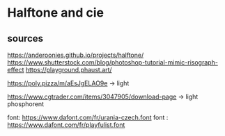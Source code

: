 # Halftone and cie

## sources
https://anderoonies.github.io/projects/halftone/
https://www.shutterstock.com/blog/photoshop-tutorial-mimic-risograph-effect
https://playground.phaust.art/

https://poly.pizza/m/aEsJgELAO9e -> light

https://www.cgtrader.com/items/3047905/download-page -> light phosphorent

font: https://www.dafont.com/fr/urania-czech.font
font : https://www.dafont.com/fr/playfulist.font